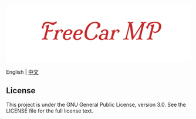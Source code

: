 ![FreeCar-MP](images/doc/FreeCar%20MP.png)

English | [中文](README_zh.md)

## License

This project is under the GNU General Public License, version 3.0. See the LICENSE file for the full license text.